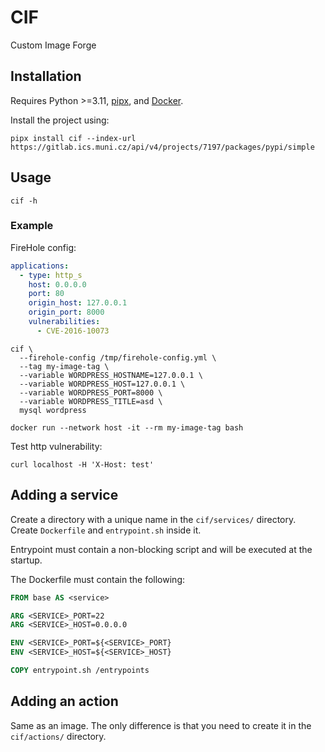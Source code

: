 # CIF

Custom Image Forge

## Installation
Requires Python >=3.11, [pipx](https://pipx.pypa.io/latest/installation/), and [Docker](https://docs.docker.com/engine/install/).

Install the project using:
```shell
pipx install cif --index-url https://gitlab.ics.muni.cz/api/v4/projects/7197/packages/pypi/simple
```

## Usage
```shell
cif -h
```

### Example
FireHole config:
```yaml
applications:
  - type: http_s
    host: 0.0.0.0
    port: 80
    origin_host: 127.0.0.1
    origin_port: 8000
    vulnerabilities:
      - CVE-2016-10073

```

```shell
cif \
  --firehole-config /tmp/firehole-config.yml \
  --tag my-image-tag \
  --variable WORDPRESS_HOSTNAME=127.0.0.1 \
  --variable WORDPRESS_HOST=127.0.0.1 \
  --variable WORDPRESS_PORT=8000 \
  --variable WORDPRESS_TITLE=asd \
  mysql wordpress

```

```shell
docker run --network host -it --rm my-image-tag bash
```

Test http vulnerability:
```shell
curl localhost -H 'X-Host: test'
```

## Adding a service
Create a directory with a unique name in the `cif/services/` directory. Create `Dockerfile` and `entrypoint.sh` inside it.

Entrypoint must contain a non-blocking script and will be executed at the startup.

The Dockerfile must contain the following:
```dockerfile
FROM base AS <service>

ARG <SERVICE>_PORT=22
ARG <SERVICE>_HOST=0.0.0.0

ENV <SERVICE>_PORT=${<SERVICE>_PORT}
ENV <SERVICE>_HOST=${<SERVICE>_HOST}

COPY entrypoint.sh /entrypoints

```

## Adding an action
Same as an image. The only difference is that you need to create it in the `cif/actions/` directory.
